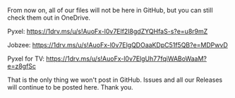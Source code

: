 From now on, all of our files will not be here in GitHub, but you can still check them out in OneDrive.

Pyxel: https://1drv.ms/u/s!AuoFx-l0v7Elf2I8gdZYQHfaS-s?e=u8r9mZ

Jobzee: https://1drv.ms/u/s!AuoFx-l0v7ElgQDOaaKDpC51f5QB?e=MDPwvD

Pyxel for TV: https://1drv.ms/u/s!AuoFx-l0v7ElgUh77fqiWABoWaaM?e=z8gfSc

That is the only thing we won't post in GitHub. Issues and all our Releases will continue to be posted here.
Thank you.
